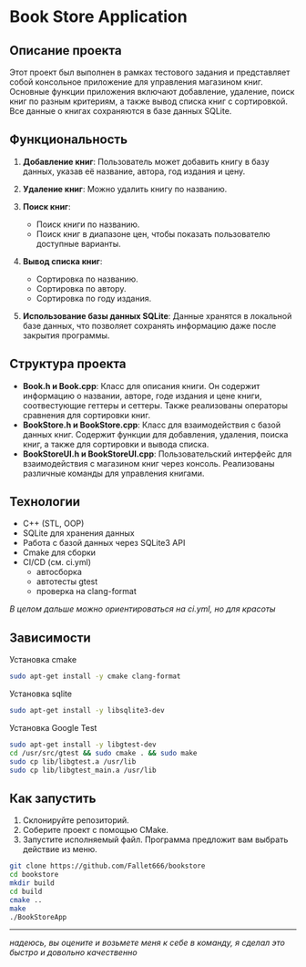 # Book Store Application

## Описание проекта

Этот проект был выполнен в рамках тестового задания и представляет собой консольное приложение для управления магазином книг. Основные функции приложения включают добавление, удаление, поиск книг по разным критериям, а также вывод списка книг с сортировкой. Все данные о книгах сохраняются в базе данных SQLite.

## Функциональность

1. **Добавление книг**: Пользователь может добавить книгу в базу данных, указав её название, автора, год издания и цену.

2. **Удаление книг**: Можно удалить книгу по названию.

3. **Поиск книг**:
    - Поиск книги по названию.
    - Поиск книг в диапазоне цен, чтобы показать пользователю доступные варианты.

4. **Вывод списка книг**:
    - Сортировка по названию.
    - Сортировка по автору.
    - Сортировка по году издания.

5. **Использование базы данных SQLite**: Данные хранятся в локальной базе данных, что позволяет сохранять информацию даже после закрытия программы.

## Структура проекта

- **Book.h и Book.cpp**: Класс для описания книги. Он содержит информацию о названии, авторе, годе издания и цене книги, соотвестующие геттеры и сеттеры. Также реализованы операторы сравнения для сортировки книг.
- **BookStore.h и BookStore.cpp**: Класс для взаимодействия с базой данных книг. Содержит функции для добавления, удаления, поиска книг, а также для сортировки и вывода списка.
- **BookStoreUI.h и BookStoreUI.cpp**: Пользовательский интерфейс для взаимодействия с магазином книг через консоль. Реализованы различные команды для управления книгами.

## Технологии

- C++ (STL, OOP)
- SQLite для хранения данных
- Работа с базой данных через SQLite3 API
- Cmake для сборки
- CI/CD (см. ci.yml)
  - автосборка
  - автотесты gtest
  - проверка на clang-format

_В целом дальше можно ориентироваться на ci.yml, но для красоты_

## Зависимости

Установка cmake
```bash
sudo apt-get install -y cmake clang-format
```
Установка sqlite
```bash
sudo apt-get install -y libsqlite3-dev
```
Установка Google Test
```bash
sudo apt-get install -y libgtest-dev
cd /usr/src/gtest && sudo cmake . && sudo make
sudo cp lib/libgtest.a /usr/lib
sudo cp lib/libgtest_main.a /usr/lib
```


## Как запустить

1. Склонируйте репозиторий.
2. Соберите проект с помощью CMake.
3. Запустите исполняемый файл. Программа предложит вам выбрать действие из меню.

```bash
git clone https://github.com/Fallet666/bookstore
cd bookstore
mkdir build
cd build
cmake ..
make
./BookStoreApp
```

---
_надеюсь, вы оцените и возьмете меня к себе в команду, я сделал это быстро и довольно качественно_
